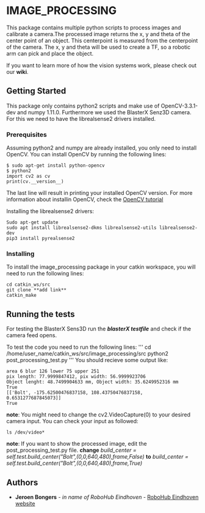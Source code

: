# IMAGE_PROCESSING

This package contains multiple python scripts to process images and calibrate a camera.The processed image returns the x, y and theta of the center point of an object. This centerpoint is measured from the centerpoint of the camera. The x, y and theta will be used to create a TF, so a robotic arm can pick and place the object.

If you want to learn more of how the vision systems work, please check out our **wiki**.

## Getting Started

This package only contains python2 scripts and make use of OpenCV-3.3.1-dev and numpy 1.11.0. Furthermore we used the BlasterX Senz3D camera. For this we need to have the librealsense2 drivers installed.

### Prerequisites

Assuming python2 and numpy are already installed, you only need to install OpenCV. You can install OpenCV by running the following lines:

```
$ sudo apt-get install python-opencv
$ python2
import cv2 as cv
print(cv.__version__)
```
The last line will result in printing your installed OpenCV version. For more information about installin OpenCV, check the [OpenCV tutorial](https://docs.opencv.org/3.4/d2/de6/tutorial_py_setup_in_ubuntu.html)

Installing the librealsense2 drivers:

```
Sudo apt-get update
sudo apt install librealsense2-dkms librealsense2-utils librealsense2-dev
pip3 install pyrealsense2
```

### Installing

To install the image_processing package in your catkin workspace, you will need to run the following lines:
```
cd catkin_ws/src
git clone **add link**
catkin_make
```

## Running the tests

For testing the BlasterX Sens3D run the **_blasterX testfile_** and check if the camera feed opens.


To test the code you need to run the following lines:
'''
cd /home/user_name/catkin_ws/src/image_processing/src
python2 post_processing_test.py 
'''
You should recieve some output like:
```
area 6 blur 126 lower 75 upper 251
pix length: 77.9999847412, pix width: 56.9999923706
Object lenght: 48.7499904633 mm, Object width: 35.6249952316 mm
True
[['Bolt', -175.62500476837158, 108.43750476837158, 0.6531277687845073]]
True
```

**note**: You might need to change the cv2.VideoCapture(0) to your desired camera input. You can check your input as followed:
```
ls /dev/video*
```
**note**: If you want to show the processed image, edit the post_processing_test.py file. 
**change** *build_center = self.test.build_center("Bolt",(0,0,640,480),frame,False)* **to** *build_center = self.test.build_center("Bolt",(0,0,640,480),frame,True)*
 

## Authors

* **Jeroen Bongers** - *in name of RoboHub Eindhoven* - [RoboHub Eindhoven website](https://robohub-eindhoven.nl/)



